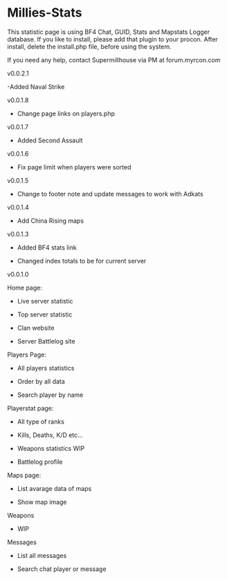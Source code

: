 Millies-Stats
=============
This statistic page is using BF4 Chat, GUID, Stats and Mapstats Logger database.
If you like to install, please add that plugin to your procon.
After install, delete the install.php file, before using the system.

If you need any help, contact Supermillhouse via PM at forum.myrcon.com

v0.0.2.1

-Added Naval Strike

v0.0.1.8

- Change page links on players.php

v0.0.1.7

- Added Second Assault

v0.0.1.6

- Fix page limit when players were sorted

v0.0.1.5

- Change to footer note and update messages to work with Adkats

v0.0.1.4

- Add China Rising maps

v0.0.1.3

- Added BF4 stats link

- Changed index totals to be for current server

v0.0.1.0

Home page:

- Live server statistic

- Top server statistic

- Clan website

- Server Battlelog site

Players Page:

- All players statistics

- Order by all data

- Search player by name

Playerstat page:

- All type of ranks

- Kills, Deaths, K/D etc...

- Weapons statistics WIP

- Battlelog profile

Maps page:

- List avarage data of maps

- Show map image

Weapons

- WIP

Messages

- List all messages

- Search chat player or message
